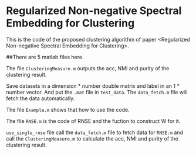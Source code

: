 # Regularized Non-negative Spectral Embedding for Clustering
This is the code of the proposed clustering algorithm of paper &lt;Regularized Non-negative Spectral Embedding for Clustering>.

##There are 5 matlab files here.  

The file `ClusteringMeasure.m` outputs the acc, NMI and purity of the clustering result.  

Save datasets in a dimension * number double matrix and label in an 1 * number vector. And put the `.mat` file in `test_data`. The `data_fetch.m` file will fetch the data automatically.  

The file `Example.m` shows that how to use the code.  

The file `RNSE.m` is the code of RNSE and the fuction to construct W for it.  

`use_single_rnse` file call the `data_fetch.m` file to fetch data for `RNSE.m` and call the `ClusteringMeasure.m` to calculate the acc, NMI and purity of the clustering result.  


